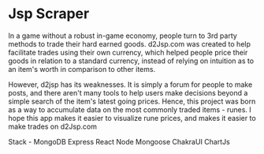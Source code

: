 # Jsp Scraper

In a game without a robust in-game economy, people turn to 3rd party methods to trade their hard earned goods. d2Jsp.com was created to help facilitate trades using their own currency, which helped people price their goods in relation to a standard currency, instead of relying on intuition as to an item's worth in comparison to other items.

However, d2jsp has its weaknesses. It is simply a forum for people to make posts, and there aren't many tools to help users make decisions beyond a simple search of the item's latest going prices. Hence, this project was born as a way to accumulate data on the most commonly traded items - runes. I hope this app makes it easier to visualize rune prices, and makes it easier to make trades on d2Jsp.com

Stack - 
MongoDB
Express
React
Node
Mongoose
ChakraUI
ChartJs
